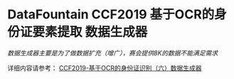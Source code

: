 # DataFountain CCF2019 基于OCR的身份证要素提取 数据生成器
*数据生成器主要是为了做数据扩充（增广），赛会提供8K的数据不能满足需求*

详细内容请参考：
[CCF2019-基于OCR的身份证识别（六）数据生成器](https://zhuanlan.zhihu.com/p/97980343)
